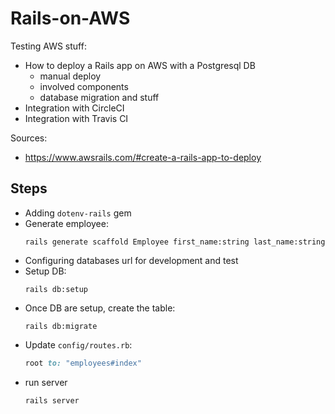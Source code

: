 # Rails-on-AWS

Testing AWS stuff:

- How to deploy a Rails app on AWS with a Postgresql DB
  - manual deploy
  - involved components
  - database migration and stuff
- Integration with CircleCI
- Integration with Travis CI

Sources:

- https://www.awsrails.com/#create-a-rails-app-to-deploy

## Steps

- Adding `dotenv-rails` gem
- Generate employee:
  ```shell
  rails generate scaffold Employee first_name:string last_name:string
  ```
- Configuring databases url for development and test
- Setup DB:
  ```shell
  rails db:setup
  ```
- Once DB are setup, create the table:
  ```shell
  rails db:migrate
  ```
- Update `config/routes.rb`:
  ```ruby
  root to: "employees#index"
  ```
- run server
  ```shell
  rails server
  ```
